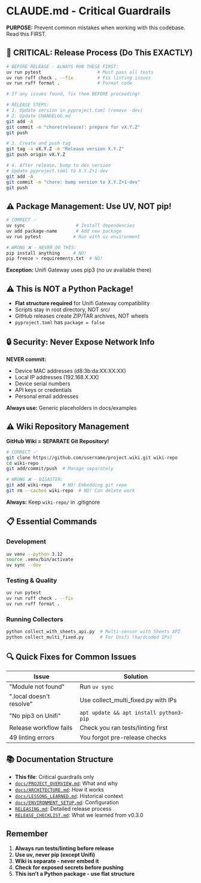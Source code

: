 # CLAUDE.md - Critical Guardrails

**PURPOSE:** Prevent common mistakes when working with this codebase. Read this FIRST.

## 🚨 CRITICAL: Release Process (Do This EXACTLY)

```bash
# BEFORE RELEASE - ALWAYS RUN THESE FIRST:
uv run pytest                     # Must pass all tests
uv run ruff check . --fix         # Fix linting issues  
uv run ruff format .              # Format code

# If any issues found, fix them BEFORE proceeding!

# RELEASE STEPS:
# 1. Update version in pyproject.toml (remove -dev)
# 2. Update CHANGELOG.md
git add -A
git commit -m "chore(release): prepare for vX.Y.Z"
git push

# 3. Create and push tag
git tag -a vX.Y.Z -m "Release version X.Y.Z"
git push origin vX.Y.Z

# 4. After release, bump to dev version
# Update pyproject.toml to X.Y.Z+1-dev
git add -A
git commit -m "chore: bump version to X.Y.Z+1-dev"
git push
```

## ⚠️ Package Management: Use UV, NOT pip!

```bash
# CORRECT ✅
uv sync                   # Install dependencies
uv add package-name       # Add new package
uv run pytest            # Run with uv environment

# WRONG ❌ - NEVER DO THIS:
pip install anything     # NO!
pip freeze > requirements.txt  # NO!
```

**Exception:** Unifi Gateway uses pip3 (no uv available there)

## ⚠️ This is NOT a Python Package!

- **Flat structure required** for Unifi Gateway compatibility
- Scripts stay in root directory, NOT src/
- GitHub releases create ZIP/TAR archives, NOT wheels
- `pyproject.toml` has `package = false` 

## 🔒 Security: Never Expose Network Info

**NEVER commit:**
- Device MAC addresses (d8:3b:da:XX:XX:XX)
- Local IP addresses (192.168.X.XX)  
- Device serial numbers
- API keys or credentials
- Personal email addresses

**Always use:** Generic placeholders in docs/examples

## ⚠️ Wiki Repository Management

**GitHub Wiki = SEPARATE Git Repository!**

```bash
# CORRECT ✅
git clone https://github.com/username/project.wiki.git wiki-repo
cd wiki-repo
git add/commit/push  # Manage separately

# WRONG ❌ - DISASTER:
git add wiki-repo    # NO! Embedding git repo
git rm --cached wiki-repo  # NO! Can delete work
```

**Always:** Keep `wiki-repo/` in .gitignore

## 📋 Essential Commands

### Development
```bash
uv venv --python 3.12
source .venv/bin/activate  
uv sync --dev
```

### Testing & Quality
```bash
uv run pytest
uv run ruff check . --fix
uv run ruff format .
```

### Running Collectors
```bash
python collect_with_sheets_api.py  # Multi-sensor with Sheets API
python collect_multi_fixed.py      # For Unifi (hardcoded IPs)
```

## 🔍 Quick Fixes for Common Issues

| Issue | Solution |
|-------|----------|
| "Module not found" | Run `uv sync` |
| ".local doesn't resolve" | Use collect_multi_fixed.py with IPs |
| "No pip3 on Unifi" | `apt update && apt install python3-pip` |
| Release workflow fails | Check you ran tests/linting first |
| 49 linting errors | You forgot pre-release checks |

## 📚 Documentation Structure

- **This file**: Critical guardrails only
- [`docs/PROJECT_OVERVIEW.md`](docs/PROJECT_OVERVIEW.md): What and why
- [`docs/ARCHITECTURE.md`](docs/ARCHITECTURE.md): How it works  
- [`docs/LESSONS_LEARNED.md`](docs/LESSONS_LEARNED.md): Historical context
- [`docs/ENVIRONMENT_SETUP.md`](docs/ENVIRONMENT_SETUP.md): Configuration
- [`RELEASING.md`](RELEASING.md): Detailed release process
- [`RELEASE_CHECKLIST.md`](RELEASE_CHECKLIST.md): What we learned from v0.3.0

## Remember

1. **Always run tests/linting before release**
2. **Use uv, never pip (except Unifi)**  
3. **Wiki is separate - never embed it**
4. **Check for exposed secrets before pushing**
5. **This isn't a Python package - use flat structure**